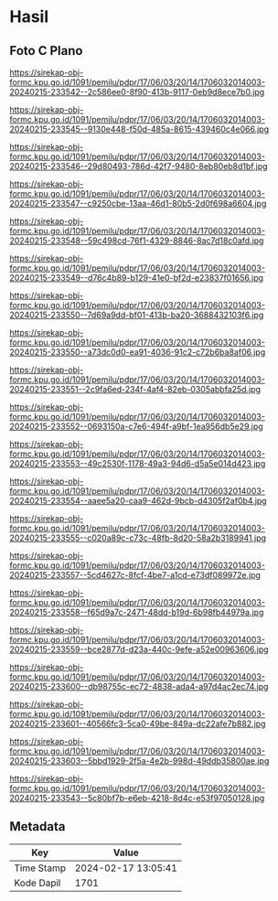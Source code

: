 # Hasil

## Foto C Plano

https://sirekap-obj-formc.kpu.go.id/1091/pemilu/pdpr/17/06/03/20/14/1706032014003-20240215-233542--2c586ee0-8f90-413b-9117-0eb9d8ece7b0.jpg

https://sirekap-obj-formc.kpu.go.id/1091/pemilu/pdpr/17/06/03/20/14/1706032014003-20240215-233545--9130e448-f50d-485a-8615-439460c4e066.jpg

https://sirekap-obj-formc.kpu.go.id/1091/pemilu/pdpr/17/06/03/20/14/1706032014003-20240215-233546--29d80493-786d-42f7-9480-8eb80eb8d1bf.jpg

https://sirekap-obj-formc.kpu.go.id/1091/pemilu/pdpr/17/06/03/20/14/1706032014003-20240215-233547--c9250cbe-13aa-46d1-80b5-2d0f698a6604.jpg

https://sirekap-obj-formc.kpu.go.id/1091/pemilu/pdpr/17/06/03/20/14/1706032014003-20240215-233548--59c498cd-76f1-4329-8846-8ac7d18c0afd.jpg

https://sirekap-obj-formc.kpu.go.id/1091/pemilu/pdpr/17/06/03/20/14/1706032014003-20240215-233549--d76c4b89-b129-41e0-bf2d-e23837f01656.jpg

https://sirekap-obj-formc.kpu.go.id/1091/pemilu/pdpr/17/06/03/20/14/1706032014003-20240215-233550--7d69a9dd-bf01-413b-ba20-3688432103f6.jpg

https://sirekap-obj-formc.kpu.go.id/1091/pemilu/pdpr/17/06/03/20/14/1706032014003-20240215-233550--a73dc0d0-ea91-4036-91c2-c72b6ba8af06.jpg

https://sirekap-obj-formc.kpu.go.id/1091/pemilu/pdpr/17/06/03/20/14/1706032014003-20240215-233551--2c9fa6ed-234f-4af4-82eb-0305abbfa25d.jpg

https://sirekap-obj-formc.kpu.go.id/1091/pemilu/pdpr/17/06/03/20/14/1706032014003-20240215-233552--0693150a-c7e6-494f-a9bf-1ea956db5e29.jpg

https://sirekap-obj-formc.kpu.go.id/1091/pemilu/pdpr/17/06/03/20/14/1706032014003-20240215-233553--49c2530f-1178-49a3-94d6-d5a5e014d423.jpg

https://sirekap-obj-formc.kpu.go.id/1091/pemilu/pdpr/17/06/03/20/14/1706032014003-20240215-233554--aaee5a20-caa9-462d-9bcb-d4305f2af0b4.jpg

https://sirekap-obj-formc.kpu.go.id/1091/pemilu/pdpr/17/06/03/20/14/1706032014003-20240215-233555--c020a89c-c73c-48fb-8d20-58a2b3189941.jpg

https://sirekap-obj-formc.kpu.go.id/1091/pemilu/pdpr/17/06/03/20/14/1706032014003-20240215-233557--5cd4627c-8fcf-4be7-a1cd-e73df089972e.jpg

https://sirekap-obj-formc.kpu.go.id/1091/pemilu/pdpr/17/06/03/20/14/1706032014003-20240215-233558--f65d9a7c-2471-48dd-b19d-6b98fb44979a.jpg

https://sirekap-obj-formc.kpu.go.id/1091/pemilu/pdpr/17/06/03/20/14/1706032014003-20240215-233559--bce2877d-d23a-440c-9efe-a52e00963606.jpg

https://sirekap-obj-formc.kpu.go.id/1091/pemilu/pdpr/17/06/03/20/14/1706032014003-20240215-233600--db98755c-ec72-4838-ada4-a97d4ac2ec74.jpg

https://sirekap-obj-formc.kpu.go.id/1091/pemilu/pdpr/17/06/03/20/14/1706032014003-20240215-233601--40566fc3-5ca0-49be-849a-dc22afe7b882.jpg

https://sirekap-obj-formc.kpu.go.id/1091/pemilu/pdpr/17/06/03/20/14/1706032014003-20240215-233603--5bbd1929-2f5a-4e2b-998d-49ddb35800ae.jpg

https://sirekap-obj-formc.kpu.go.id/1091/pemilu/pdpr/17/06/03/20/14/1706032014003-20240215-233543--5c80bf7b-e6eb-4218-8d4c-e53f97050128.jpg


## Metadata

| Key        | Value               |
| ---------- | ------------------- |
| Time Stamp | 2024-02-17 13:05:41 |
| Kode Dapil | 1701                |



